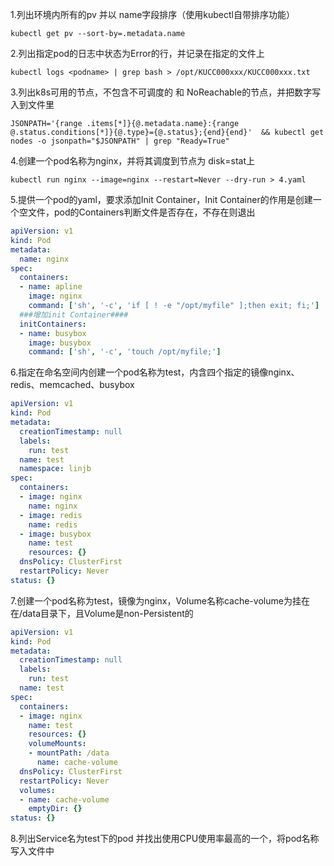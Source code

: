1.列出环境内所有的pv 并以 name字段排序（使用kubectl自带排序功能）
```shell
kubectl get pv --sort-by=.metadata.name
```

2.列出指定pod的日志中状态为Error的行，并记录在指定的文件上

```code
kubectl logs <podname> | grep bash > /opt/KUCC000xxx/KUCC000xxx.txt
```

3.列出k8s可用的节点，不包含不可调度的 和 NoReachable的节点，并把数字写入到文件里

```code
JSONPATH='{range .items[*]}{@.metadata.name}:{range @.status.conditions[*]}{@.type}={@.status};{end}{end}'  && kubectl get nodes -o jsonpath="$JSONPATH" | grep "Ready=True"
```

4.创建一个pod名称为nginx，并将其调度到节点为 disk=stat上
```code
kubectl run nginx --image=nginx --restart=Never --dry-run > 4.yaml
```

5.提供一个pod的yaml，要求添加Init Container，Init Container的作用是创建一个空文件，pod的Containers判断文件是否存在，不存在则退出
```yaml
apiVersion: v1
kind: Pod
metadata:
  name: nginx
spec:
  containers:
  - name: apline
    image: nginx
    command: ['sh', '-c', 'if [ ! -e "/opt/myfile" ];then exit; fi;']
  ###增加init Container####
  initContainers:
  - name: busybox
    image: busybox
    command: ['sh', '-c', 'touch /opt/myfile;']
```

6.指定在命名空间内创建一个pod名称为test，内含四个指定的镜像nginx、redis、memcached、busybox

```yaml
apiVersion: v1
kind: Pod
metadata:
  creationTimestamp: null
  labels:
    run: test
  name: test
  namespace: linjb
spec:
  containers:
  - image: nginx
    name: nginx 
  - image: redis
    name: redis
  - image: busybox
    name: test
    resources: {}
  dnsPolicy: ClusterFirst
  restartPolicy: Never
status: {}
```

7.创建一个pod名称为test，镜像为nginx，Volume名称cache-volume为挂在在/data目录下，且Volume是non-Persistent的

```yaml
apiVersion: v1
kind: Pod
metadata:
  creationTimestamp: null
  labels:
    run: test
  name: test
spec:
  containers:
  - image: nginx
    name: test
    resources: {}
    volumeMounts:
    - mountPath: /data
      name: cache-volume
  dnsPolicy: ClusterFirst
  restartPolicy: Never
  volumes:
  - name: cache-volume
    emptyDir: {}
status: {}
```

8.列出Service名为test下的pod 并找出使用CPU使用率最高的一个，将pod名称写入文件中



